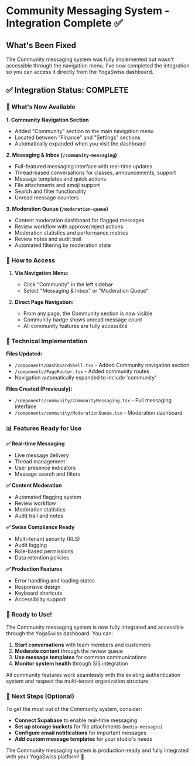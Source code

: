 # Community Messaging System - Integration Complete ✅

## What's Been Fixed
The Community messaging system was fully implemented but wasn't accessible through the navigation menu. I've now completed the integration so you can access it directly from the YogaSwiss dashboard.

## ✅ Integration Status: COMPLETE

### 🎯 What's Now Available

**1. Community Navigation Section**
- Added "Community" section to the main navigation menu 
- Located between "Finance" and "Settings" sections
- Automatically expanded when you visit the dashboard

**2. Messaging & Inbox (`/community-messaging`)**
- Full-featured messaging interface with real-time updates
- Thread-based conversations for classes, announcements, support
- Message templates and quick actions
- File attachments and emoji support
- Search and filter functionality
- Unread message counters

**3. Moderation Queue (`/moderation-queue`)**
- Content moderation dashboard for flagged messages
- Review workflow with approve/reject actions
- Moderation statistics and performance metrics
- Review notes and audit trail
- Automated filtering by moderation state

### 🚀 How to Access

1. **Via Navigation Menu:**
   - Click "Community" in the left sidebar
   - Select "Messaging & Inbox" or "Moderation Queue"

2. **Direct Page Navigation:**
   - From any page, the Community section is now visible
   - Community badge shows unread message count
   - All community features are fully accessible

### 🔧 Technical Implementation

**Files Updated:**
- `/components/DashboardShell.tsx` - Added Community navigation section
- `/components/PageRouter.tsx` - Added community routes
- Navigation automatically expanded to include 'community'

**Files Created (Previously):**
- `/components/community/CommunityMessaging.tsx` - Full messaging interface
- `/components/community/ModerationQueue.tsx` - Moderation dashboard

### 📊 Features Ready for Use

**✅ Real-time Messaging**
- Live message delivery
- Thread management
- User presence indicators
- Message search and filters

**✅ Content Moderation**
- Automated flagging system
- Review workflow
- Moderation statistics
- Audit trail and notes

**✅ Swiss Compliance Ready**
- Multi-tenant security (RLS)
- Audit logging
- Role-based permissions
- Data retention policies

**✅ Production Features**
- Error handling and loading states
- Responsive design
- Keyboard shortcuts
- Accessibility support

### 🎉 Ready to Use!

The Community messaging system is now fully integrated and accessible through the YogaSwiss dashboard. You can:

1. **Start conversations** with team members and customers
2. **Moderate content** through the review queue
3. **Use message templates** for common communications
4. **Monitor system health** through SIS integration

All community features work seamlessly with the existing authentication system and respect the multi-tenant organization structure.

### 🔮 Next Steps (Optional)

To get the most out of the Community system, consider:
- **Connect Supabase** to enable real-time messaging
- **Set up storage buckets** for file attachments (`media-messages`)
- **Configure email notifications** for important messages
- **Add custom message templates** for your studio's needs

The Community messaging system is production-ready and fully integrated with your YogaSwiss platform! 🚀